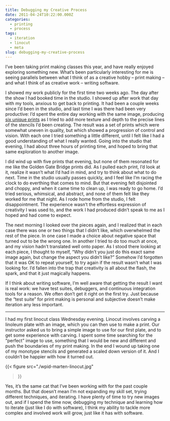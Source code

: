 ```yaml
---
title: Debugging my Creative Process
date: 2011-04-24T10:22:00.000Z
categories:
  - printing
  - process
tags:
  - iteration
  - linocut
  - meta
slug: debugging-my-creative-process
---
```

I’ve been taking print making classes this year, and have really enjoyed
exploring something new. What’s been particularly interesting for me is seeing
parallels between what I think of as a creative hobby – print making – and what
I think of as creative work – writing software.

I showed my work publicly for the first time two weeks ago. The day after the
show I had booked time in the studio. I showed up after work that day with my
tools, anxious to get back to printing. It had been a couple weeks since I’d
been in the studio, and last time I was there had been very productive: I’d
spent the entire day working with the same image, producing [six unique
prints][1] as I tried to add more texture and depth to the precise lines of the
stencils I’d been creating. The result was a set of prints which were somewhat
uneven in quality, but which showed a progression of control and vision. With
each one I tried something a little different, until I felt like I had a good
understanding of what I really wanted. Going into the studio that evening, I had
about three hours of printing time, and hoped to bring that same exploration to
another image.

I did wind up with five prints that evening, but none of them resonated for me
like the Golden Gate Bridge prints did. As I pulled each print, I’d look at it,
realize it wasn’t what I’d had in mind, and try to think about what to do next.
Time in the studio usually passes quickly, and I feel like I’m racing the clock
to do everthing that comes to mind. But that evening felt disjointed and choppy,
and when it came time to clean up, I was ready to go home. I’d tried serious,
whimsical, and abstract, and none of them felt like they worked for me that
night. As I rode home from the studio, I felt disappointment. The experience
wasn’t the effortless expression of creativity I was used to, and the work I had
produced didn’t speak to me as I hoped and had come to expect.

The next morning I looked over the pieces again, and I realized that in each
case there was one or two things that I didn’t like, which overwhelmed the rest
of the piece. In one case I made a choice about negative space that turned out
to be the wrong one. In another I tried to do too much at once, and my vision
hadn’t translated well onto paper. As I stood there looking at each piece, I
thought to myself, “Why didn’t you just do this exact same image again, but
change the aspect you didn’t like?” Somehow I’d forgotten that it was OK to
repeat yourself, to try again if the result wasn’t what I was looking for. I’d
fallen into the trap that creativity is all about the flash, the spark, and that
it just magically happens.

If I think about writing software, I’m well aware that getting the result I want
is real work: we have test suites, debuggers, and continuous integration tools
for a reason. We often don’t get it right on the first try. Just because the
“test suite” for print making is personal and subjective doesn’t make iteration
any less important.

---

I had my first linocut class Wednesday evening. Linocut involves carving a
linoleum plate with an image, which you can then use to make a print. Our
instructor asked us to bring a simple image to use for our first plate, and to
get some experience with carving. I spent some time searching for the “perfect”
image to use, something that I would be new and different and push the
boundaries of my print making. In the end I wound up taking one of my monotype
stencils and generated a scaled down version of it. And I couldn’t be happier
with how it turned out.

{{< figure
  src="./wpid-marten-linocut.jpg"
>}}

Yes, it’s the same cat that I’ve been working with for the past couple months.
But that doesn’t mean I’m not expanding my skill set, trying different
techniques, and iterating. I have plenty of time to try new images out, and if I
spend the time now, debugging my technique and learning how to iterate (just
like I do with software), I think my ability to tackle more complex and involved
work will grow, just like it has with software.


 [1]: http://www.flickr.com/photos/nathan_y/sets/72157626087471661/
